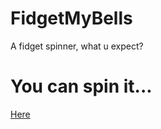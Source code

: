 # FidgetMyBells
A fidget spinner, what u expect?

# You can spin it...
[Here](https://skweezileekz.github.io/fidgetmybells)
